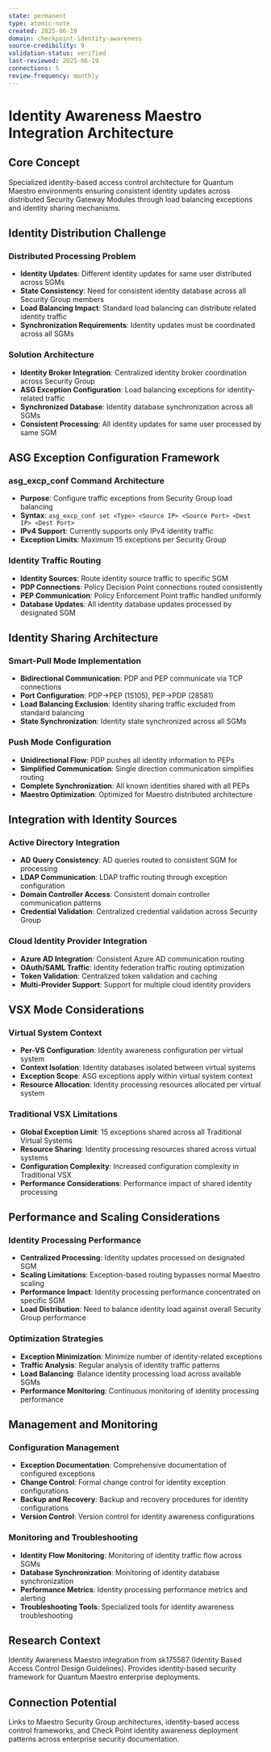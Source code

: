 ```yaml
---
state: permanent
type: atomic-note
created: 2025-06-19
domain: checkpoint-identity-awareness
source-credibility: 9
validation-status: verified
last-reviewed: 2025-06-19
connections: 5
review-frequency: monthly
---
```


# Identity Awareness Maestro Integration Architecture

## Core Concept

Specialized identity-based access control architecture for Quantum Maestro environments ensuring consistent identity updates across distributed Security Gateway Modules through load balancing exceptions and identity sharing mechanisms.

## Identity Distribution Challenge

### Distributed Processing Problem
- **Identity Updates**: Different identity updates for same user distributed across SGMs
- **State Consistency**: Need for consistent identity database across all Security Group members
- **Load Balancing Impact**: Standard load balancing can distribute related identity traffic
- **Synchronization Requirements**: Identity updates must be coordinated across all SGMs

### Solution Architecture
- **Identity Broker Integration**: Centralized identity broker coordination across Security Group
- **ASG Exception Configuration**: Load balancing exceptions for identity-related traffic
- **Synchronized Database**: Identity database synchronization across all SGMs
- **Consistent Processing**: All identity updates for same user processed by same SGM

## ASG Exception Configuration Framework

### asg_excp_conf Command Architecture
- **Purpose**: Configure traffic exceptions from Security Group load balancing
- **Syntax**: `asg_excp_conf set <Type> <Source IP> <Source Port> <Dest IP> <Dest Port>`
- **IPv4 Support**: Currently supports only IPv4 identity traffic
- **Exception Limits**: Maximum 15 exceptions per Security Group

### Identity Traffic Routing
- **Identity Sources**: Route identity source traffic to specific SGM
- **PDP Connections**: Policy Decision Point connections routed consistently
- **PEP Communication**: Policy Enforcement Point traffic handled uniformly
- **Database Updates**: All identity database updates processed by designated SGM

## Identity Sharing Architecture

### Smart-Pull Mode Implementation
- **Bidirectional Communication**: PDP and PEP communicate via TCP connections
- **Port Configuration**: PDP→PEP (15105), PEP→PDP (28581)
- **Load Balancing Exclusion**: Identity sharing traffic excluded from standard balancing
- **State Synchronization**: Identity state synchronized across all SGMs

### Push Mode Configuration
- **Unidirectional Flow**: PDP pushes all identity information to PEPs
- **Simplified Communication**: Single direction communication simplifies routing
- **Complete Synchronization**: All known identities shared with all PEPs
- **Maestro Optimization**: Optimized for Maestro distributed architecture

## Integration with Identity Sources

### Active Directory Integration
- **AD Query Consistency**: AD queries routed to consistent SGM for processing
- **LDAP Communication**: LDAP traffic routing through exception configuration
- **Domain Controller Access**: Consistent domain controller communication patterns
- **Credential Validation**: Centralized credential validation across Security Group

### Cloud Identity Provider Integration
- **Azure AD Integration**: Consistent Azure AD communication routing
- **OAuth/SAML Traffic**: Identity federation traffic routing optimization
- **Token Validation**: Centralized token validation and caching
- **Multi-Provider Support**: Support for multiple cloud identity providers

## VSX Mode Considerations

### Virtual System Context
- **Per-VS Configuration**: Identity awareness configuration per virtual system
- **Context Isolation**: Identity databases isolated between virtual systems
- **Exception Scope**: ASG exceptions apply within virtual system context
- **Resource Allocation**: Identity processing resources allocated per virtual system

### Traditional VSX Limitations
- **Global Exception Limit**: 15 exceptions shared across all Traditional Virtual Systems
- **Resource Sharing**: Identity processing resources shared across virtual systems
- **Configuration Complexity**: Increased configuration complexity in Traditional VSX
- **Performance Considerations**: Performance impact of shared identity processing

## Performance and Scaling Considerations

### Identity Processing Performance
- **Centralized Processing**: Identity updates processed on designated SGM
- **Scaling Limitations**: Exception-based routing bypasses normal Maestro scaling
- **Performance Impact**: Identity processing performance concentrated on specific SGM
- **Load Distribution**: Need to balance identity load against overall Security Group performance

### Optimization Strategies
- **Exception Minimization**: Minimize number of identity-related exceptions
- **Traffic Analysis**: Regular analysis of identity traffic patterns
- **Load Balancing**: Balance identity processing load across available SGMs
- **Performance Monitoring**: Continuous monitoring of identity processing performance

## Management and Monitoring

### Configuration Management
- **Exception Documentation**: Comprehensive documentation of configured exceptions
- **Change Control**: Formal change control for identity exception configurations
- **Backup and Recovery**: Backup and recovery procedures for identity configurations
- **Version Control**: Version control for identity awareness configurations

### Monitoring and Troubleshooting
- **Identity Flow Monitoring**: Monitoring of identity traffic flow across SGMs
- **Database Synchronization**: Monitoring of identity database synchronization
- **Performance Metrics**: Identity processing performance metrics and alerting
- **Troubleshooting Tools**: Specialized tools for identity awareness troubleshooting

## Research Context

Identity Awareness Maestro integration from sk175587 (Identity Based Access Control Design Guidelines). Provides identity-based security framework for Quantum Maestro enterprise deployments.

## Connection Potential

Links to Maestro Security Group architectures, identity-based access control frameworks, and Check Point identity awareness deployment patterns across enterprise security documentation.